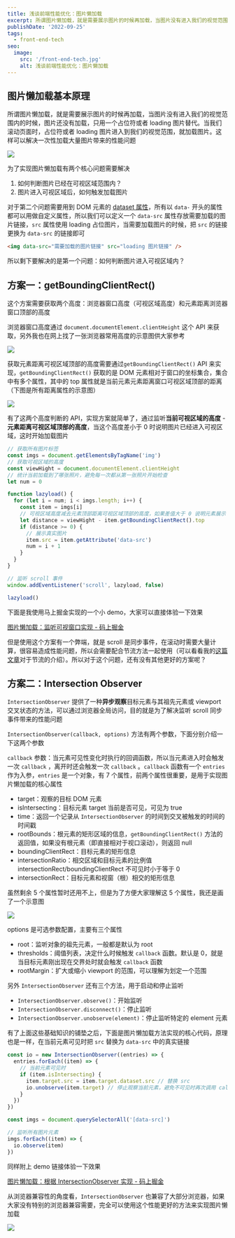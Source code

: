 ```yaml
---
title: 浅谈前端性能优化：图片懒加载
excerpt: 所谓图片懒加载，就是需要展示图片的时候再加载，当图片没有进入我们的视觉范围内的时候，图片还没有加载，只用一个占位符或者 loading 图片替代。当我们滚动页面时，占位符或者 loading 图片进入到我们的视觉范围，就加载图片。这样可以解决一次性加载大量图片带来的性能问题
publishDate: '2022-09-25'
tags:
  - front-end-tech
seo:
  image:
    src: '/front-end-tech.jpg'
    alt: 浅谈前端性能优化：图片懒加载
---
```


## 图片懒加载基本原理

所谓图片懒加载，就是需要展示图片的时候再加载，当图片没有进入我们的视觉范围内的时候，图片还没有加载，只用一个占位符或者 loading 图片替代。当我们滚动页面时，占位符或者 loading 图片进入到我们的视觉范围，就加载图片。这样可以解决一次性加载大量图片带来的性能问题

![](https://notesimgs.oss-cn-shanghai.aliyuncs.com/img/202209251607000.png)

为了实现图片懒加载有两个核心问题需要解决

1. 如何判断图片已经在可视区域范围内？
2. 图片进入可视区域后，如何触发加载图片

对于第二个问题需要用到 DOM 元素的 [dataset 属性](https://zh.javascript.info/dom-attributes-and-properties#fei-biao-zhun-de-te-xing-dataset)，所有以 `data-` 开头的属性都可以用做自定义属性，所以我们可以定义一个 `data-src` 属性存放需要加载的图片链接，`src` 属性使用 loading 占位图片，当需要加载图片的时候，把 `src` 的链接更换为 `data-src` 的链接即可

```html
<img data-src="需要加载的图片链接" src="loading 图片链接" />
```

所以剩下要解决的是第一个问题：如何判断图片进入可视区域内？

## 方案一：getBoundingClientRect()

这个方案需要获取两个高度：浏览器窗口高度（可视区域高度）和元素距离浏览器窗口顶部的高度

浏览器窗口高度通过 `document.documentElement.clientHeight` 这个 API 来获取，另外我也在网上找了一张浏览器常用高度的示意图供大家参考

![](https://notesimgs.oss-cn-shanghai.aliyuncs.com/img/Untitled.png)

获取元素距离可视区域顶部的高度需要通过`getBoundingClientRect()` API 来实现，`getBoundingClientRect()` 获取的是 DOM 元素相对于窗口的坐标集合，集合中有多个属性，其中的 top 属性就是当前元素元素距离窗口可视区域顶部的距离（下图是所有距离属性的示意图）

![](https://notesimgs.oss-cn-shanghai.aliyuncs.com/img/202209251610228.png)

有了这两个高度判断的 API，实现方案就简单了，通过监听**当前可视区域的高度** - **元素距离可视区域顶部的高度**，当这个高度差小于 0 时说明图片已经进入可视区域，这时开始加载图片

```js
// 获取所有图片标签
const imgs = document.getElementsByTagName('img')
// 获取可视区域的高度
const viewHight = document.documentElement.clientHeight
// 统计当前加载到了哪张照片，避免每一次都从第一张照片开始检查
let num = 0

function lazyload() {
  for (let i = num; i < imgs.length; i++) {
    const item = imgs[i]
    // 可视区域高度减去元素顶部距离可视区域顶部的高度，如果差值大于 0 说明元素展示
    let distance = viewHight - item.getBoundingClientRect().top
    if (distance >= 0) {
      // 展示真实图片
      item.src = item.getAttribute('data-src')
      num = i + 1
    }
  }
}

// 监听 scroll 事件
window.addEventListener('scroll', lazyload, false)

lazyload()
```

下面是我使用马上掘金实现的一个小 demo，大家可以直接体验一下效果

[图片懒加载：监听可视窗口实现 - 码上掘金](https://code.juejin.cn/pen/7134838493754163234)

但是使用这个方案有一个弊端，就是 scroll 是同步事件，在滚动时需要大量计算，很容易造成性能问题，所以会需要配合节流方法一起使用（可以看看我的[这篇文章](https://www.wujieli.com/blog/front-end/performance/front-performance-debounce-throttle)对于节流的介绍）。所以对于这个问题，还有没有其他更好的方案呢？

## 方案二：Intersection Observer

`IntersectionObserver` 提供了一种**异步观察**目标元素与其祖先元素或 viewport 交叉状态的方法，可以通过浏览器全局访问，目的就是为了解决监听 scroll 同步事件带来的性能问题

`IntersectionObserver(callback, options)` 方法有两个参数，下面分别介绍一下这两个参数

`callback` 参数：当元素可见性变化时执行的回调函数，所以当元素进入时会触发一次 `callback` ，离开时还会触发一次 `callback` 。`callback` 函数有一个 `entries` 作为入参，`entries` 是一个对象，有 7 个属性，前两个属性很重要，是用于实现图片懒加载的核心属性

- target：观察的目标 DOM 元素
- isIntersecting：目标元素 target 当前是否可见，可见为 true
- time：返回一个记录从 `IntersectionObserver` 的时间到交叉被触发的时间的时间戳
- rootBounds：根元素的矩形区域的信息，`getBoundingClientRect()` 方法的返回值，如果没有根元素（即直接相对于视口滚动），则返回 null
- boundingClientRect：目标元素的矩形信息
- intersectionRatio：相交区域和目标元素的比例值 intersectionRect/boundingClientRect 不可见时小于等于 0
- intersectionRect：目标元素和视窗（根）相交的矩形信息

虽然剩余 5 个属性暂时还用不上，但是为了方便大家理解这 5 个属性，我还是画了一个示意图

![](https://notesimgs.oss-cn-shanghai.aliyuncs.com/img/202209251607872.png)

options 是可选参数配置，主要有三个属性

- root：监听对象的祖先元素，一般都是默认为 root
- thresholds：阈值列表，决定什么时候触发 `callback` 函数。默认是 0，就是当目标元素刚出现在交界处时就会触发 `callback` 函数
- rootMargin：扩大或缩小 viewport 的范围，可以理解为划定一个范围

另外 `IntersectionObserver` 还有三个方法，用于启动和停止监听

- `IntersectionObserver.observe()`：开始监听
- `IntersectionObserver.disconnect()`：停止监听
- `IntersectionObserver.unobserve(element)`：停止监听特定的 element 元素

有了上面这些基础知识的铺垫之后，下面是图片懒加载方法实现的核心代码，原理也是一样，在当前元素可见时把 `src` 替换为 `data-src` 中的真实链接

```js
const io = new IntersectionObserver((entries) => {
  entries.forEach((item) => {
    // 当前元素可见时
    if (item.isIntersecting) {
      item.target.src = item.target.dataset.src // 替换 src
      io.unobserve(item.target) // 停止观察当前元素，避免不可见时再次调用 callback 函数
    }
  })
})

const imgs = document.querySelectorAll('[data-src]')

// 监听所有图片元素
imgs.forEach((item) => {
  io.observe(item)
})
```

同样附上 demo 链接体验一下效果

[图片懒加载：根据 IntersectionObserver 实现 - 码上掘金](https://code.juejin.cn/pen/7134699544843026439)

从浏览器兼容性的角度看，`IntersectionObserver` 也兼容了大部分浏览器，如果大家没有特别的浏览器兼容需要，完全可以使用这个性能更好的方法来实现图片懒加载

![](https://notesimgs.oss-cn-shanghai.aliyuncs.com/img/202209251608066.png)
